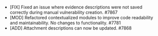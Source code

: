  * [FIX] Fixed an issue where evidence descriptions were not saved correctly during manual vulnerability creation. #7867
 * [MOD] Refactored contextualized modules to improve code readability and maintainability. No changes to functionality. #7781
 * [ADD] Attachment descriptions can now be updated. #7868
